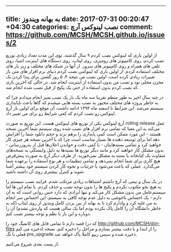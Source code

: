 ----
title: به بهانه ویندوز
date: 2017-07-31 00:20:47 +04:30
categories: نصب لینوکس آرچ
comment: https://github.com/MCSH/MCSH.github.io/issues/2
----

از اولین باری که لینوکس نصب کردم ۹ سال گذشته. توی این مدت تعداد زیادی توزیع نصب کردم، روی کامپیوتر های رومیزی، روی لپتاپ، روی دستگاه های اینترنت اشیا، روی تلفن های همراه و روی کامپیوتر های سرور. از آنها در شبکه های مختلف و زیر بار های مختلف استفاده کردم. از اولین باری که لینوکس نصب کردم دنیای نرم افزار های متن باز تغییرات زیادی کرده است. اولین نصب من نتیجه ۴، ۵ روز گشتن برای پیدا کردن یک مخزن محلی بود و نصب من بدون استفاده از اینترنت انجام شد. در حالی که آخرین باری که نصب کردم بدون استفاده از حتی یک پکیج از قبل نصب شده انجام شد. 

در چند سال اخیر به طور منظم تقریبا سه ماه یک بار یک نصب تمیز انجام میدادم چرا که به خاطر پروژه های مختلف مجبور به نصب بسته هایی میشدم که گاها باعث ناپایداری سیستم می‌شد. این شرایط تا اسفند ماه ۱۳۹۴ ادامه داشت، آن موقع برای اولین بار آرچ لینوکس رو نصب کردم که کمی شرایط رو برای من تغییر داد.

آرچ لینوکس یکی از توزیع های لینوکس هست. این توزیع به صورت rolling release عمل می‌کند به این معنا که تمامی نرم افزار های نصب شده روی سیستم شما آخرین نسخه هستند - این مورد ممکن است کمی پایداری را برهم بزند و حجم دانلود شما را افزایش دهد اما برای توسعه دهنده ها بسیار مناسب است چرا که با آخرین نسخه هر چیزی کار خواهید کرد و تمامی بسته‌هایتان - با کمی دقت و خواندن اعلان‌ها قبل از به‌روز‌رسانی - بدون مشکل کار خواهند کرد و مانند دیگر توزیع ها بسته‌ها به دلیل وابستگی به نسخه‌های متفاوت یک کتابخانه یا بسته به مشکل نمی‌خورید. از طرف دیگر آرچ به صورت پیش‌فرض هیچ کاری برای شما انجام نمی‌دهد و تمامی تنظیمات و هر نوع استفاده را برعهده شما می‌گذارد. عملی که باعث می‌شود با جزئیات و نحوه کار کردن سیستم خود بیشتر آشنا شوید و کنترل بیشتری روی آن داشته باشید.

در یک سال و نیمی که آرچ داشتم اشتباهات زیادی مرتکب شدم. فرایند نصب سیستم را به هیچ نحو مکتوب نکردم و پکیج ها را بدون توجه نصب و حذف کردم. با تمام این ها اما سیستم‌عامل من بدون مشکل کار می‌کند و تنها ایرادی که دارد حس روانی است که به آن دارم - یک احساس ناخوشی به دلیل عدم توجه کافی به سیستم. این احساس سر انجام به من غلبه کرد و وادارم کرد تا به بهانه از بین بردن کامل ویندوز از روی لپتاپ (که به خاطر دانشگاه آن را کامل پاک نکرده بودم اما یک سالی هست که واردش نشدم) آن را دوباره و این بار با نظم و توجه بیشتر نصب کنم.

قصد دارم تا تمامی فایل های کانفیگ خود را (که در http://github.com/MCSH/dot-files ذخیره می کنم) را از ابتدا و با دقت بیشتر بسازم و مراحل را ذخیره کنم. نسخه فعلی با تگ pre_upgrade ذخیره شده و سپس ریپو کاملا پاک خواهد شد.

از پست بعدی شروع می‌کنیم.
